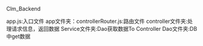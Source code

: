 Clm_Backend

app.js:入口文件
app文件夹：controllerRouter.js:路由文件
		  controller文件夹:处理请求信息，返回数据
		  Service文件夹:Dao获取数据To Controller
		  Dao文件夹:DB中get数据